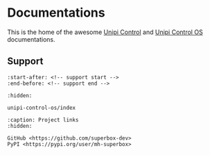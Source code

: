 # Documentations

This is the home of the awesome [Unipi Control](https://github.com/superbox-dev/unipi-control) and [Unipi Control OS](https://github.com/superbox-dev/unipi-control-os) documentations.

## Support

```{include} ../projects/.github/profile/README.md
:start-after: <!-- support start -->
:end-before: <!-- support end -->
```

```{toctree}
:hidden:

unipi-control-os/index
```

```{toctree}
:caption: Project links
:hidden:

GitHub <https://github.com/superbox-dev>
PyPI <https://pypi.org/user/mh-superbox>
```
